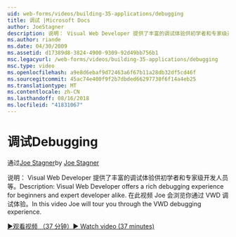 ```yaml
---
uid: web-forms/videos/building-35-applications/debugging
title: 调试 |Microsoft Docs
author: JoeStagner
description: 说明： Visual Web Developer 提供了丰富的调试体验供初学者和专家级开发人员等。 在本视频中 Joe 会浏览你通过 VW...
ms.author: riande
ms.date: 04/30/2009
ms.assetid: d17389d8-3824-4900-9309-92d49bb756b1
msc.legacyurl: /web-forms/videos/building-35-applications/debugging
msc.type: video
ms.openlocfilehash: a9e8d6ebaf9d72463a6f67b11a28db32df5cd46f
ms.sourcegitcommit: 45ac74e400f9f2b7dbded66297730f6f14a4eb25
ms.translationtype: MT
ms.contentlocale: zh-CN
ms.lasthandoff: 08/16/2018
ms.locfileid: "41831067"
---
```

<a name="debugging"></a><span data-ttu-id="10439-104">调试</span><span class="sxs-lookup"><span data-stu-id="10439-104">Debugging</span></span>
====================
<span data-ttu-id="10439-105">通过[Joe Stagner](https://github.com/JoeStagner)</span><span class="sxs-lookup"><span data-stu-id="10439-105">by [Joe Stagner](https://github.com/JoeStagner)</span></span>

<span data-ttu-id="10439-106">说明： Visual Web Developer 提供了丰富的调试体验供初学者和专家级开发人员等。</span><span class="sxs-lookup"><span data-stu-id="10439-106">Description: Visual Web Developer offers a rich debugging experience for beginners and expert developer alike.</span></span> <span data-ttu-id="10439-107">在此视频 Joe 会浏览你通过 VWD 调试体验。</span><span class="sxs-lookup"><span data-stu-id="10439-107">In this video Joe will tour you through the VWD debugging experience.</span></span>

[<span data-ttu-id="10439-108">&#9654;观看视频 （37 分钟）</span><span class="sxs-lookup"><span data-stu-id="10439-108">&#9654; Watch video (37 minutes)</span></span>](https://channel9.msdn.com/Blogs/ASP-NET-Site-Videos/debugging)
